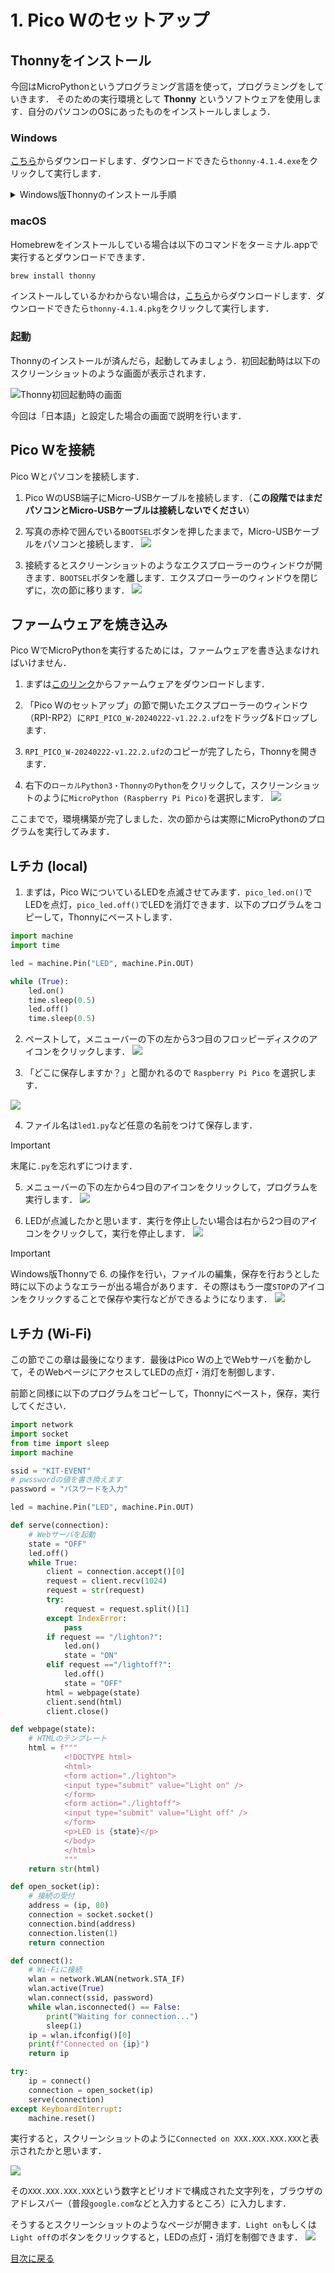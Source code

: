 # 1. Pico Wのセットアップ

## Thonnyをインストール

今回はMicroPythonというプログラミング言語を使って，プログラミングをしていきます．
そのための実行環境として **Thonny** というソフトウェアを使用します．自分のパソコンのOSにあったものをインストールしましょう．

### Windows
[こちら](https://ksl.ci.kyutech.ac.jp/~iwai/thonny-4.1.4.exe)からダウンロードします．ダウンロードできたら`thonny-4.1.4.exe`をクリックして実行します．

<details>
<summary>Windows版Thonnyのインストール手順</summary>

1. Select setup Install Mode: `Install for me only (recommended)`を選択します．

2. Welcome to using Thonny!: `Next`をクリックします．

3. Lisense Agreement: `I accept the agreement`を選択し， `Next`をクリックします．

4. Select Destination Location: `Next`をクリックします．

5. Select Start Menu Folder: `Next`をクリックします．

6. Select Additional Tasks: `Create desktop icon`にチェックを入れて，`Next`をクリックします．

7. Ready to Install: `Install`をクリックします．

8.  Great success!: `Finish`をクリックします．

</details>

### macOS
Homebrewをインストールしている場合は以下のコマンドをターミナル.appで実行するとダウンロードできます．
```sh
brew install thonny
```
インストールしているかわからない場合は，[こちら](https://github.com/thonny/thonny/releases/download/v4.1.4/thonny-4.1.4.pkg)からダウンロードします．ダウンロードできたら`thonny-4.1.4.pkg`をクリックして実行します．

### 起動
Thonnyのインストールが済んだら，起動してみましょう．初回起動時は以下のスクリーンショットのような画面が表示されます．

![Thonny初回起動時の画面](img/first_launch.png)

今回は「日本語」と設定した場合の画面で説明を行います．

<!-- ## picozeroライブラリをインストール

次にRaspberry Pi PicoのLEDなどを簡単に扱うためのライブラリである **picozero** をThonnyにインストールします．

1. メニューバーの **ツール** > **パッケージを管理** を開きます．
![](img/lib_install1.png)
2. 検索欄に `picozero` と入力し，`PyPIを検索`をクリックします．
![](img/lib_install2.png)
3. 検索結果の`picozero`をクリックします．
4. `インストール`をクリックします．
![](img/lib_install3.png) -->

## Pico Wを接続

Pico Wとパソコンを接続します．

1. Pico WのUSB端子にMicro-USBケーブルを接続します．（**この段階ではまだパソコンとMicro-USBケーブルは接続しないでください**）

2. 写真の赤枠で囲んでいる`BOOTSEL`ボタンを押したままで，Micro-USBケーブルをパソコンと接続します．
![](img/connect1.png)

3. 接続するとスクリーンショットのようなエクスプローラーのウィンドウが開きます．`BOOTSEL`ボタンを離します．エクスプローラーのウィンドウを閉じずに，次の節に移ります．
![](img/connect2.png)

## ファームウェアを焼き込み

Pico WでMicroPythonを実行するためには，ファームウェアを書き込まなければいけません．

1. まずは[このリンク](https://rpf.io/pico-w-firmware)からファームウェアをダウンロードします．

2. 「Pico Wのセットアップ」の節で開いたエクスプローラーのウィンドウ（RPI-RP2）に`RPI_PICO_W-20240222-v1.22.2.uf2`をドラッグ&ドロップします．

3. `RPI_PICO_W-20240222-v1.22.2.uf2`のコピーが完了したら，Thonnyを開きます．

4. 右下の`ローカルPython3・ThonnyのPython`をクリックして，スクリーンショットのように`MicroPython (Raspberry Pi Pico)`を選択します．
![](img/firmware.png)

ここまでで，環境構築が完了しました．次の節からは実際にMicroPythonのプログラムを実行してみます．

## Lチカ (local)

1. まずは，Pico WについているLEDを点滅させてみます．`pico_led.on()`でLEDを点灯，`pico_led.off()`でLEDを消灯できます．以下のプログラムをコピーして，Thonnyにペーストします．

```python
import machine
import time

led = machine.Pin("LED", machine.Pin.OUT)

while (True):
    led.on()
    time.sleep(0.5)
    led.off()
    time.sleep(0.5)
```

2. ペーストして，メニューバーの下の左から3つ目のフロッピーディスクのアイコンをクリックします．
![](img/run1.png)

3. 「どこに保存しますか？」と聞かれるので `Raspberry Pi Pico` を選択します．

![](img/run2.png)

4. ファイル名は`led1.py`など任意の名前をつけて保存します．
> [!IMPORTANT]
> 末尾に`.py`を忘れずにつけます．
5. メニューバーの下の左から4つ目のアイコンをクリックして，プログラムを実行します．
![](img/run3.png) 

6. LEDが点滅したかと思います．実行を停止したい場合は右から2つ目のアイコンをクリックして，実行を停止します．
![](img/run4.png)

> [!IMPORTANT]
> Windows版Thonnyで 6. の操作を行い，ファイルの編集，保存を行おうとした時に以下のようなエラーが出る場合があります．その際はもう一度`STOP`のアイコンをクリックすることで保存や実行などができるようになります．
> ![](img/error.png)
## Lチカ (Wi-Fi)

この節でこの章は最後になります．最後はPico Wの上でWebサーバを動かして，そのWebページにアクセスしてLEDの点灯・消灯を制御します．

前節と同様に以下のプログラムをコピーして，Thonnyにペースト，保存，実行してください．
```python
import network
import socket
from time import sleep
import machine

ssid = "KIT-EVENT"
# pwsswordの値を書き換えます
password = "パスワードを入力"

led = machine.Pin("LED", machine.Pin.OUT)

def serve(connection):
    # Webサーバを起動
    state = "OFF"
    led.off()
    while True:
        client = connection.accept()[0]
        request = client.recv(1024)
        request = str(request)
        try:
            request = request.split()[1]
        except IndexError:
            pass
        if request == "/lighton?":
            led.on()
            state = "ON"
        elif request =="/lightoff?":
            led.off()
            state = "OFF"
        html = webpage(state)
        client.send(html)
        client.close()

def webpage(state):
    # HTMLのテンプレート
    html = f"""
            <!DOCTYPE html>
            <html>
            <form action="./lighton">
            <input type="submit" value="Light on" />
            </form>
            <form action="./lightoff">
            <input type="submit" value="Light off" />
            </form>
            <p>LED is {state}</p>
            </body>
            </html>
            """
    return str(html)

def open_socket(ip):
    # 接続の受付
    address = (ip, 80)
    connection = socket.socket()
    connection.bind(address)
    connection.listen(1)
    return connection

def connect():
    # Wi-Fiに接続
    wlan = network.WLAN(network.STA_IF)
    wlan.active(True)
    wlan.connect(ssid, password)
    while wlan.isconnected() == False:
        print("Waiting for connection...")
        sleep(1)
    ip = wlan.ifconfig()[0]
    print(f"Connected on {ip}")
    return ip

try:
    ip = connect()
    connection = open_socket(ip)
    serve(connection)
except KeyboardInterrupt:
    machine.reset()
```

実行すると，スクリーンショットのように`Connected on XXX.XXX.XXX.XXX`と表示されたかと思います．

![](img/final1.png)

その`XXX.XXX.XXX.XXX`という数字とピリオドで構成された文字列を，ブラウザのアドレスバー（普段`google.com`などと入力するところ）に入力します．

そうするとスクリーンショットのようなページが開きます．`Light on`もしくは`Light off`のボタンをクリックすると，LEDの点灯・消灯を制御できます．
![](img/final2.png)

[目次に戻る](README.md)